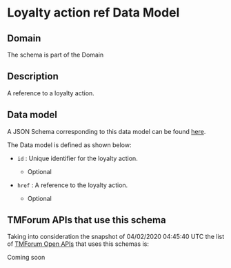 # Loyalty action ref Data Model

## Domain

The  schema is part of the  Domain

## Description

A reference to a loyalty action.

## Data model

A JSON Schema corresponding to this data model can be found
[here](https://github.com/tmforum-rand/schemas/blob/candidates/Product/LoyaltyActionRef.schema.json).

The Data model is defined as shown below:
- `id` : Unique identifier for the loyalty action.

  - Optional

- `href` : A reference to the loyalty action.

  - Optional





## TMForum APIs that use this schema

Taking into consideration the snapshot of 04/02/2020 04:45:40 UTC the list of [TMForum Open APIs](https://www.tmforum.org/open-apis/) that uses this schemas is:

Coming soon